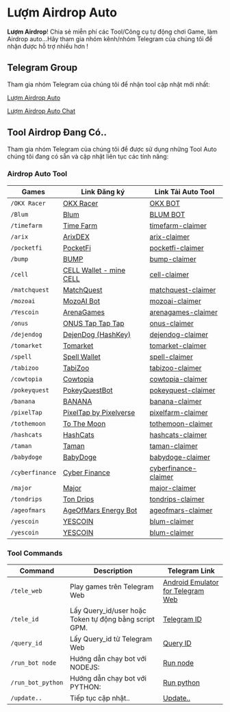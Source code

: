 # Lượm Airdrop Auto

**Lượm Airdrop**! Chia sẻ miễn phí các Tool/Công cụ tự động chơi Game, làm Airdrop auto...Hãy tham gia nhóm kênh/nhóm Telegram của chúng tôi để nhận được hỗ trợ nhiều hơn !

## Telegram Group

Tham gia nhóm Telegram của chúng tôi để nhận tool cập nhật mới nhất:

[Lượm Airdrop Auto](https://t.me/autoairdropref)

[Lượm Airdrop Auto Chat](https://t.me/luomairdropchat)

## Tool Airdrop Đang Có..

Tham gia nhóm Telegram của chúng tôi để được sử dụng những Tool Auto chúng tôi đang có sẵn và cập nhật liên tục các tính năng:

### Airdrop Auto Tool

| Games           | Link Đăng ký                                                                                                      | Link Tải Auto Tool                                                            |
| --------------- | ----------------------------------------------------------------------------------------------------------------- | ----------------------------------------------------------------------------- |
| `/OKX Racer`    | [OKX Racer](https://t.me/OKX_official_bot/OKX_Racer?startapp=linkCode_100734741)                                  | [OKX BOT](https://github.com/donguyen82/OKX-Racer)                            |
| `/Blum`         | [Blum](https://t.me/blum/app?startapp=ref_5PXc3DjdSA)                                                             | [BLUM BOT](https://github.com/donguyen82/Blum)                                |
| `/timefarm`     | [Time Farm](https://t.me/TimeFarmCryptoBot?start=1wwH6AFEcJSV0Zgy4)                                               | [timefarm-claimer](https://github.com/donguyen82/Timefarm)         |
| `/arix`         | [ArixDEX](https://t.me/TimeFarmCryptoBot?start=1wwH6AFEcJSV0Zgy4)                                                         | [arix-claimer](https://github.com/donguyen82/ArixDEX)                 |
| `/pocketfi`     | [PocketFi](https://t.me/pocketfi_bot/Mining?startapp=1858549801)                                                  | [pocketfi-claimer](https://github.com/donguyen82/Pocketfi)         |
| `/bump`         | [BUMP](https://t.me/pocketfi_bot/Mining?startapp=1858549801)                                                           | [bump-claimer](https://github.com/donguyen82/Bump)                 |
| `/cell`         | [CELL Wallet - mine CELL](https://t.me/Cellcoin_bot/app?startapp=1858549801)                                             | [cell-claimer](https://github.com/donguyen82/CellWallet)                 |
| `/matchquest`   | [MatchQuest](https://t.me/MatchQuestBot/start?startapp=ef80a4087512989c8c4c067b4eeda01d)                          | [matchquest-claimer](https://github.com/donguyen82/Matchquest)     |
| `/mozoai`       | [MozoAI Bot](https://t.me/MozoAI_bot?start=cfeu4fti)                                                              | [mozoai-claimer](https://github.com/donguyen82/Mozoai)             |
| `/Yescoin`   | [ArenaGames](https://t.me/theYescoin_bot/Yescoin?startapp=OMqdcL)                                            | [arenagames-claimer](https://github.com/donguyen82/theYescoin)     |
| `/onus`         | [ONUS Tap Tap Tap](https://t.me/onus_tap_tap_tap_bot/join?startapp=1725110657323)                                         | [onus-claimer](https://github.com/donguyen82/Onus)                 |
| `/dejendog`     | [DejenDog (HashKey)](https://t.me/DejenDogBot?start=c67d6906)                                                     | [dejendog-claimer](https://github.com/smart-airdrop/dejendog-claimer)         |
| `/tomarket`     | [Tomarket](https://t.me/Tomarket_ai_bot/app?startapp=0000dchR)                                                    | [tomarket-claimer](https://github.com/donguyen82/Tomarket)         |
| `/spell`        | [Spell Wallet](https://t.me/spell_wallet_bot/wallet?startapp=referral=sei19af8282lchse8z70f0py97zwganh7062z0duz9) | [spell-claimer](https://github.com/smart-airdrop/spell-claimer)               |
| `/tabizoo`      | [TabiZoo](https://t.me/tabizoobot/tabizoo?startapp=chuaco)                                                        | [tabizoo-claimer](https://github.com/smart-airdrop/tabizoo-claimer)           |
| `/cowtopia`     | [Cowtopia](https://t.me/cowtopiabot/app?startapp=1858549801)                                                      | [cowtopia-claimer](https://github.com/donguyen82/Cowtopia)         |
| `/pokeyquest`   | [PokeyQuestBot](https://t.me/pokequest_bot/app?startapp=JZyQtWNG4F)                                               | [pokeyquest-claimer](https://github.com/donguyen82/Pokeyquest)     |
| `/banana`       | [BANANA](https://https://t.me/OfficialBananaBot/banana?startapp=referral=91EECN1)                                         | [banana-claimer](https://github.com/donguyen82/Banana)             |
| `/pixelTap`    | [PixelTap by Pixelverse](https://t.me/pixelversexyzbot?start=1858549801)                                                    | [pixelfarm-claimer](https://github.com/donguyen82/PixelTap)       |
| `/tothemoon`    | [To The Moon](https://t.me/PoPPtothemoon_bot/moon?startapp=1858549801)                                            | [tothemoon-claimer](https://github.com/donguyen82/Tothemoon)       |
| `/hashcats`     | [HashCats](https://t.me/hash_cats_bot?start=i9UaGzsU9e)                                                           | [hashcats-claimer](https://github.com/smart-airdrop/hashcats-claimer)         |
| `/taman`        | [Taman](https://t.me/tamanfun_bot/app?startapp=H5RP0HFCuXlf)                                                      | [taman-claimer](https://github.com/smart-airdrop/taman-claimer)               |
| `/babydoge`     | [BabyDoge](https://t.me/BabyDogePAWS_Bot/game?startapp=r_1858549801)                                                      | [babydoge-claimer](https://github.com/smart-airdrop/Babydoge)         |
| `/cyberfinance` | [Cyber Finance](https://t.me/CyberFinanceBot/game?startapp=cj1YdXpKUmpONFNsTksmdT1yZWY=)                          | [cyberfinance-claimer](https://github.com/donguyen82/Cyberfinance) |
| `/major`        | [Major](https://t.me/major/start?startapp=1858549801)                                                             | [major-claimer](https://github.com/donguyen82/Major)               |
| `/tondrips`     | [Ton Drips](https://t.me/ton_drip_bot?start=5914982564)                                                           | [tondrips-claimer](https://github.com/smart-airdrop/tondrips-claimer)         |
| `/ageofmars`    | [AgeOfMars Energy Bot](https://t.me/ageofmarsenergybot?start=trgiangpham)                                         | [ageofmars-claimer](https://github.com/smart-airdrop/ageofmars-claimer)       |
| `/yescoin`         | [YESCOIN](https://t.me/theYescoin_bot/Yescoin?startapp=OMqdcL)                                                    | [blum-claimer](https://github.com/donguyen82/Yescoin)                 |
| `/yescoin`         | [YESCOIN](https://t.me/theYescoin_bot/Yescoin?startapp=OMqdcL)                                                    | [blum-claimer](https://github.com/donguyen82/Yescoin)                 |

### Tool Commands

| Command      | Description                              | Telegram Link                                                         |
| ------------ | ---------------------------------------- | --------------------------------------------------------------------- |
| `/tele_web`  | Play games trên Telegram Web               | [Android Emulator for Telegram Web](https://t.me/autoairdropref/43) |
| `/tele_id`   | Lấy Query_id/user hoặc Token tự động bằng script GPM.         | [Telegram ID](https://t.me/autoairdropref/49)                       |
| `/query_id`  | Lấy Query_id từ Telegram Web | [Query ID](https://t.me/autoairdropref/44)                         |
| `/run_bot node`   | Hướng dẫn chạy bot với NODEJS:                        | [Run node](https://t.me/autoairdropref/46)                          |
| `/run_bot_python`     | Hướng dẫn chạy bot với PYTHON:  | [Run python](https://t.me/autoairdropref/45)                |
| `/update..` | Tiếp tục cập nhật..       | [Update..](https://t.me/autoairdropref)                  |
